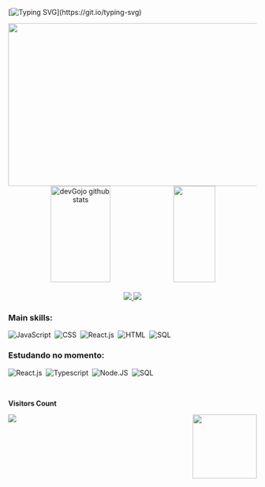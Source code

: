 [![Typing SVG](https://readme-typing-svg.herokuapp.com/?color=ffff&size=35&center=true&vCenter=true&width=1000&lines=Expansão+De+Domínio+;+Muryōkūsho+&#8734;!)](https://git.io/typing-svg)  

<div align="center">
<p align="left"></p><img align=center src="
https://media.tenor.com/MuMLDWrW95gAAAAd/gojo-domain-expansion.gif" height= 330px width= 2000px>
</div>


<div align="center">  
  <img width="49%" height="195px" src="https://github-readme-stats.vercel.app/api?username=devGojo&show_icons=true&count_private=true&hide_border=true&title_color=ffff&icon_color=ffff&text_color=c9d1d9&bg_color=0d1117" alt="devGojo github stats" /> 
  <img width="41%" height="195px" src="https://github-readme-stats.vercel.app/api/top-langs/?username=devGojo&layout=compact&hide_border=true&title_color=ffff&text_color=ffff&bg_color=0d1117" />
</div>
<br>

<div align="center"> 
<a href="https://www.instagram.com/og.virgil/" target="_blank"><img src="https://img.shields.io/badge/-Instagram-%23E4405F?style=for-the-badge&logo=instagram&logoColor=white"</a>
<a href = "carticry0777@gmail.com"> <img src="https://img.shields.io/badge/-Gmail-%23333?style=for-the-badge&logo=gmail&logoColor=white" target="_blank"></a>

 </div>
 
 ### Main skills:
![JavaScript](https://img.shields.io/badge/-JavaScript-0D1117?style=for-the-badge&logo=javascript&labelColor=0D1117)&nbsp;
![CSS](https://img.shields.io/badge/-CSS-0D1117?style=for-the-badge&logo=CSS3&logoColor=1572B6&labelColor=0D1117)&nbsp;
![React.js](https://img.shields.io/badge/-React.js-0D1117?style=for-the-badge&logo=react&labelColor=0D1117)&nbsp;
![HTML](https://img.shields.io/badge/HTML5-0D1117?style=for-the-badge&logo=html5&labelColor=0D1117)&nbsp;
![SQL](https://img.shields.io/badge/MySQL-0D1117?style=for-the-badge&logo=mysql&labelColor=0D1117&textColor=0D1117)&nbsp;



### Estudando no momento:
![React.js](https://img.shields.io/badge/-React.js-0D1117?style=for-the-badge&logo=react&labelColor=0D1117)&nbsp;
![Typescript](https://img.shields.io/badge/-JavaScript-0D1117?style=for-the-badge&logo=javascript&labelColor=0D1117&textColor=0D1117)&nbsp;
![Node.JS](https://img.shields.io/badge/-Node.JS-0D1117?style=for-the-badge&logo=node.js&labelColor=0D1117&textColor=0D1117)&nbsp;
![SQL](https://img.shields.io/badge/MySQL-0D1117?style=for-the-badge&logo=mysql&labelColor=0D1117&textColor=0D1117)&nbsp;

<div align="center">
<br><p align="left"><b>Visitors Count</b></p>  
<p align="left"><img src="https://profile-counter.glitch.me/{devGojo}/count.svg" align="left" /></p> <img align=right   src="https://media.tenor.com/G2SZGmJp_t0AAAAC/satoru-gojo-gojo-satoru.gif" height= 130px>
<br>
</div>

